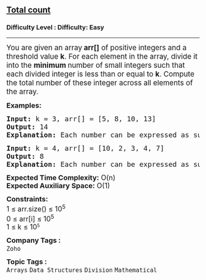 <h2><a href="https://www.geeksforgeeks.org/problems/total-count2415/1?page=2&category=Mathematical&difficulty=Basic,Easy&status=unsolved&sortBy=submissions">Total count</a></h2><h3>Difficulty Level : Difficulty: Easy</h3><hr><div class="problems_problem_content__Xm_eO"><p><span style="font-size: 14pt;">You are given an array<strong> arr[]</strong> of positive integers and a threshold value <strong>k</strong>. For each element in the array, divide it into the <strong>minimum </strong>number of small integers such that each divided integer is less than or equal to <strong>k</strong>. Compute the total number of these integer across all elements of the array.</span></p>
<p><span style="font-size: 18px;"><strong>Examples:</strong></span></p>
<pre><span style="font-size: 18px;"><strong>Input: </strong>k = 3, arr[] = [5, 8, 10, 13]
<strong>Output:</strong> 14
<strong>Explanation:</strong> Each number can be expressed as sum of different numbers less than or equal to k as 5 (3 + 2), 8 (3 + 3 + 2), 10 (3 + 3 + 3 + 1), 13 (3 + 3 + 3 + 3 + 1). So, the sum of count of each element is (2+3+4+5)=14.
</span></pre>
<pre><span style="font-size: 18px;"><strong>Input: </strong>k = 4, arr[] = [10, 2, 3, 4, 7]
<strong>Output:</strong> 8
<strong>Explanation:</strong> Each number can be expressed as sum of different numbers less than or equal to k as 10 (4 + 4 + 2), 2 (2), 3 (3), 4 (4) and 7 (4 + 3).So, the sum of count of each element is (3 + 1 + 1 + 1 + 2) = 8.
</span></pre>
<p><span style="font-size: 18px;"><strong>Expected Time Complexity:</strong> O(n)<br><strong>Expected Auxiliary Space:</strong>&nbsp;O(1)</span></p>
<p><span style="font-size: 18px;"><strong>Constraints:</strong><br>1 ≤ arr.size() ≤ 10<sup>5</sup><br>0 ≤ arr[i] ≤ 10<sup>5</sup><br>1 ≤ k ≤&nbsp;</span><span style="font-size: 18px;">10</span><sup>5</sup></p></div><p><span style=font-size:18px><strong>Company Tags : </strong><br><code>Zoho</code>&nbsp;<br><p><span style=font-size:18px><strong>Topic Tags : </strong><br><code>Arrays</code>&nbsp;<code>Data Structures</code>&nbsp;<code>Division</code>&nbsp;<code>Mathematical</code>&nbsp;